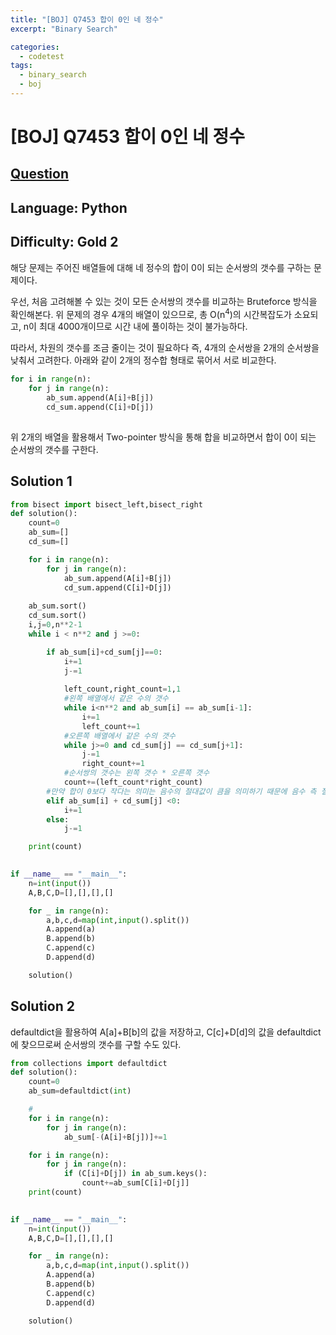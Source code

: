 ```yaml
---
title: "[BOJ] Q7453 합이 0인 네 정수"
excerpt: "Binary Search"

categories:
  - codetest
tags:
  - binary_search
  - boj
---
```

# [BOJ] Q7453 합이 0인 네 정수
## [Question](https://www.acmicpc.net/problem/7453)
## Language: Python
## Difficulty: Gold 2

해당 문제는 주어진 배열들에 대해 네 정수의 합이 0이 되는 순서쌍의 갯수를 구하는 문제이다.

우선, 처음 고려해볼 수 있는 것이 모든 순서쌍의 갯수를 비교하는 Bruteforce 방식을 확인해본다. 위 문제의 경우  4개의 배열이 있으므로, 총 O(n<sup>4</sup>)의 시간복잡도가 소요되고, n이 최대 4000개이므로 시간 내에 풀이하는 것이 불가능하다. 

따라서, 차원의 갯수를 조금 줄이는 것이 필요하다 즉, 4개의 순서쌍을 2개의 순서쌍을 낮춰서 고려한다. 아래와 같이 2개의 정수합 형태로 묶어서 서로 비교한다. 
```python
for i in range(n):
    for j in range(n):
        ab_sum.append(A[i]+B[j])
        cd_sum.append(C[i]+D[j])
    
```
위 2개의 배열을 활용해서 Two-pointer 방식을 통해 합을 비교하면서 합이 0이 되는 순서쌍의 갯수를 구한다.

## Solution 1

```python
from bisect import bisect_left,bisect_right
def solution():
    count=0
    ab_sum=[]
    cd_sum=[]

    for i in range(n):
        for j in range(n):
            ab_sum.append(A[i]+B[j])
            cd_sum.append(C[i]+D[j])
    
    ab_sum.sort()
    cd_sum.sort()
    i,j=0,n**2-1
    while i < n**2 and j >=0:

        if ab_sum[i]+cd_sum[j]==0:
            i+=1
            j-=1
            
            left_count,right_count=1,1
            #왼쪽 배열에서 같은 수의 갯수
            while i<n**2 and ab_sum[i] == ab_sum[i-1]:
                i+=1
                left_count+=1
            #오른쪽 배열에서 같은 수의 갯수
            while j>=0 and cd_sum[j] == cd_sum[j+1]:
                j-=1
                right_count+=1
            #순서쌍의 갯수는 왼쪽 갯수 * 오른쪽 갯수
            count+=(left_count*right_count)
        #만약 합이 0보다 작다는 의미는 음수의 절대값이 큼을 의미하기 때문에 음수 측 절대값을 낮춰야한다.
        elif ab_sum[i] + cd_sum[j] <0:
            i+=1
        else:
            j-=1

    print(count)
            

if __name__ == "__main__":
    n=int(input())
    A,B,C,D=[],[],[],[]

    for _ in range(n):
        a,b,c,d=map(int,input().split())
        A.append(a)
        B.append(b)
        C.append(c)
        D.append(d)

    solution()
```

## Solution 2

defaultdict을 활용하여 A[a]+B[b]의 값을 저장하고, C[c]+D[d]의 값을 defaultdict에 찾으므로써 순서쌍의 갯수를 구할 수도 있다.

```python
from collections import defaultdict
def solution():
    count=0
    ab_sum=defaultdict(int)

    #
    for i in range(n):
        for j in range(n):
            ab_sum[-(A[i]+B[j])]+=1

    for i in range(n):
        for j in range(n):
            if (C[i]+D[j]) in ab_sum.keys():
                count+=ab_sum[C[i]+D[j]]
    print(count)
            

if __name__ == "__main__":
    n=int(input())
    A,B,C,D=[],[],[],[]

    for _ in range(n):
        a,b,c,d=map(int,input().split())
        A.append(a)
        B.append(b)
        C.append(c)
        D.append(d)

    solution()
```

